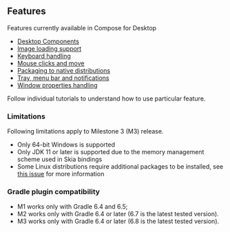  ## Features

Features currently available in Compose for Desktop
   * [Desktop Components](tutorials/Desktop_Components/README.md)
   * [Image loading support](tutorials/Image_And_Icons_Manipulations/README.md)
   * [Keyboard handling](tutorials/Keyboard/README.md)
   * [Mouse clicks and move](tutorials/Mouse_Events/README.md)
   * [Packaging to native distributions](tutorials/Native_distributions_and_local_execution/README.md)
   * [Tray, menu bar and notifications](tutorials/Tray_Notifications_MenuBar/README.md)
   * [Window properties handling](tutorials/Window_API/README.md)

Follow individual tutorials to understand how to use particular feature.

### Limitations

Following limitations apply to Milestone 3 (M3) release.

  * Only 64-bit Windows is supported
  * Only JDK 11 or later is supported due to the memory management scheme used in Skia bindings
  * Some Linux distributions require additional packages to be installed, see [this issue](https://github.com/JetBrains/compose-jb/issues/273) for more information
  

[comment]: <> (__SUPPORTED_GRADLE_VERSIONS__)

### Gradle plugin compatibility

* M1 works only with Gradle 6.4 and 6.5;
* M2 works only with Gradle 6.4 or later (6.7 is the latest tested version).
* M3 works only with Gradle 6.4 or later (6.8 is the latest tested version).
